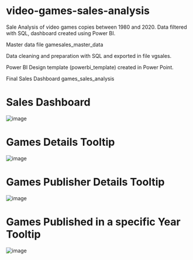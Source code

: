 # video-games-sales-analysis
Sale Analysis of video games copies between 1980 and 2020. Data filtered with SQL, dashboard created using Power BI.

Master data file gamesales_master_data

Data cleaning and preparation with SQL and exported in file vgsales.

Power BI Design template (powerbi_template) created in Power Point.

Final Sales Dashboard games_sales_analysis

# Sales Dashboard
![image](https://user-images.githubusercontent.com/125219883/219969990-00a7485e-5bf8-46b3-b255-c146972fc312.png)

# Games Details Tooltip
![image](https://user-images.githubusercontent.com/125219883/219970081-b1774f5d-8858-4459-84f2-ff6653686f72.png)

# Games Publisher Details Tooltip
![image](https://user-images.githubusercontent.com/125219883/219970112-d038c26d-9349-4338-a49c-9ec7aaa0931e.png)

# Games Published in a specific Year Tooltip
![image](https://user-images.githubusercontent.com/125219883/219970214-19708a13-e5a2-41e1-af21-32a0b15ff7f1.png)
